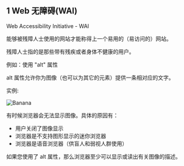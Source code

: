 ## 1 Web 无障碍(WAI)

Web Accessibility Initiative - WAI

能够被残障人士使用的网站才能称得上一个易用的（易访问的）网站。

残障人士指的是那些带有残疾或者身体不健康的用户。

例如：使用 "alt" 属性

alt 属性允许你为图像（也可以为其它的元素）提供一条相对应的文字。

实例:

<img src="images/banana.jpg" alt="Banana">

有时候浏览器会无法显示图像。具体的原因有：

- 用户关闭了图像显示
- 浏览器是不支持图形显示的迷你浏览器
- 浏览器是语音浏览器（供盲人和弱视人群使用）

如果您使用了 alt 属性，那么浏览器至少可以显示或读出有关图像的描述。

